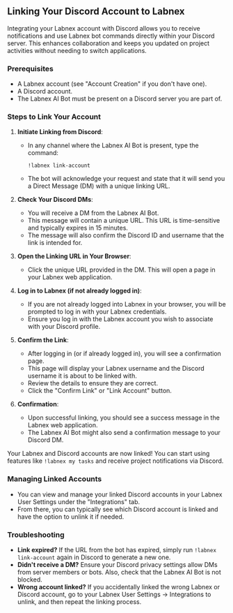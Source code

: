 ## Linking Your Discord Account to Labnex

Integrating your Labnex account with Discord allows you to receive notifications and use Labnex bot commands directly within your Discord server. This enhances collaboration and keeps you updated on project activities without needing to switch applications.

### Prerequisites

*   A Labnex account (see "Account Creation" if you don't have one).
*   A Discord account.
*   The Labnex AI Bot must be present on a Discord server you are part of.

### Steps to Link Your Account

1.  **Initiate Linking from Discord**:
    *   In any channel where the Labnex AI Bot is present, type the command:
        ```
        !labnex link-account
        ```
    *   The bot will acknowledge your request and state that it will send you a Direct Message (DM) with a unique linking URL.

2.  **Check Your Discord DMs**:
    *   You will receive a DM from the Labnex AI Bot.
    *   This message will contain a unique URL. This URL is time-sensitive and typically expires in 15 minutes.
    *   The message will also confirm the Discord ID and username that the link is intended for.

3.  **Open the Linking URL in Your Browser**:
    *   Click the unique URL provided in the DM. This will open a page in your Labnex web application.

4.  **Log in to Labnex (if not already logged in)**:
    *   If you are not already logged into Labnex in your browser, you will be prompted to log in with your Labnex credentials.
    *   Ensure you log in with the Labnex account you wish to associate with your Discord profile.

5.  **Confirm the Link**:
    *   After logging in (or if already logged in), you will see a confirmation page.
    *   This page will display your Labnex username and the Discord username it is about to be linked with.
    *   Review the details to ensure they are correct.
    *   Click the "Confirm Link" or "Link Account" button.

6.  **Confirmation**: 
    *   Upon successful linking, you should see a success message in the Labnex web application.
    *   The Labnex AI Bot might also send a confirmation message to your Discord DM.

Your Labnex and Discord accounts are now linked! You can start using features like `!labnex my tasks` and receive project notifications via Discord.

### Managing Linked Accounts

*   You can view and manage your linked Discord accounts in your Labnex User Settings under the "Integrations" tab.
*   From there, you can typically see which Discord account is linked and have the option to unlink it if needed.

### Troubleshooting

*   **Link expired?** If the URL from the bot has expired, simply run `!labnex link-account` again in Discord to generate a new one.
*   **Didn't receive a DM?** Ensure your Discord privacy settings allow DMs from server members or bots. Also, check that the Labnex AI Bot is not blocked.
*   **Wrong account linked?** If you accidentally linked the wrong Labnex or Discord account, go to your Labnex User Settings -> Integrations to unlink, and then repeat the linking process. 